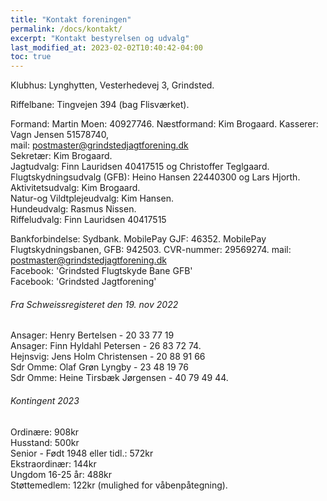 ```yaml
---
title: "Kontakt foreningen"
permalink: /docs/kontakt/
excerpt: "Kontakt bestyrelsen og udvalg"
last_modified_at: 2023-02-02T10:40:42-04:00
toc: true
---
```

Klubhus: Lynghytten, Vesterhedevej 3, Grindsted. 

Riffelbane: Tingvejen 394 (bag Flisværket). 

Formand: Martin Moen: 40927746. 
Næstformand: Kim Brogaard. 
Kasserer: Vagn Jensen 51578740,  
mail: postmaster@grindstedjagtforening.dk   
Sekretær: Kim Brogaard.   
Jagtudvalg: Finn Lauridsen 40417515 og Christoffer Teglgaard.   
Flugtskydningsudvalg (GFB): Heino Hansen 22440300 og Lars Hjorth.   
Aktivitetsudvalg: Kim Brogaard.   
Natur-og Vildtplejeudvalg: Kim Hansen.  
Hundeudvalg: Rasmus Nissen.  
Riffeludvalg: Finn Lauridsen 40417515  

Bankforbindelse: Sydbank. 
MobilePay GJF: 46352. 
MobilePay Flugtskydningsbanen, GFB: 942503. 
CVR-nummer: 29569274. 
mail: postmaster@grindstedjagtforening.dk  
Facebook: 'Grindsted Flugtskyde Bane GFB'  
Facebook: 'Grindsted Jagtforening'

###### Fra Schweissregisteret den 19. nov 2022
Ansager: Henry Bertelsen - 20 33 77 19  
Ansager: Finn Hyldahl Petersen - 26 83 72 74.  
Hejnsvig: Jens Holm Christensen - 20 88 91 66  
Sdr Omme: Olaf Grøn Lyngby - 23 48 19 76   
Sdr Omme: Heine Tirsbæk Jørgensen - 40 79 49 44. 

###### Kontingent 2023
Ordinære:	908kr  
Husstand:	500kr  
Senior - Født 1948 eller tidl.: 572kr  
Ekstraordinær:	144kr   
Ungdom 16-25 år:	488kr  
Støttemedlem: 122kr (mulighed for våbenpåtegning). 


